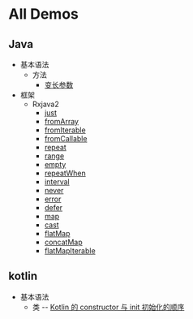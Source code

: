 # All Demos

## Java

- 基本语法
    - 方法
        - [变长参数](src/main/java/top/mcwebsite/java/demo/base/method/VarargsDemo.java)
- 框架
    - Rxjava2
        - [just](src/main/java/top/mcwebsite/java/demo/rxjava2/SimpleRxJava2DemoJust.java)
        - [fromArray](src/main/java/top/mcwebsite/java/demo/rxjava2/SimpleRxJava2DemoFromArray.java)
        - [fromIterable](src/main/java/top/mcwebsite/java/demo/rxjava2/SimpleRxJava2DemoFromIterable.java)
        - [fromCallable](src/main/java/top/mcwebsite/java/demo/rxjava2/SimpleRxJava2DemoFromCallable.java)
        - [repeat](src/main/java/top/mcwebsite/java/demo/rxjava2/SimpleRxJava2DemoFromRepeat.java)
        - [range](src/main/java/top/mcwebsite/java/demo/rxjava2/SimpleRxJava2DemoRange.java)
        - [empty](src/main/java/top/mcwebsite/java/demo/rxjava2/SimpleRxJava2DemoEmpty.java)
        - [repeatWhen](src/main/java/top/mcwebsite/java/demo/rxjava2/SimpleRxJava2DemoRepeatWhen.java)
        - [interval](src/main/java/top/mcwebsite/java/demo/rxjava2/SimpleRxJava2DemoInterval.java)
        - [never](src/main/java/top/mcwebsite/java/demo/rxjava2/SimpleRxJava2DemoNever.java)
        - [error](src/main/java/top/mcwebsite/java/demo/rxjava2/SimpleRxJava2DemoError.java)
        - [defer](src/main/java/top/mcwebsite/java/demo/rxjava2/SimpleRxJava2DemoDefer.java)
        - [map](src/main/java/top/mcwebsite/java/demo/rxjava2/SimpleRxJava2DemoMap.java)
        - [cast](src/main/java/top/mcwebsite/java/demo/rxjava2/SimpleRxJava2DemoCast.java)
        - [flatMap](src/main/java/top/mcwebsite/java/demo/rxjava2/SimpleRxJava2DemoFlatMap.java)
        - [concatMap](src/main/java/top/mcwebsite/java/demo/rxjava2/SimpleRxJava2DemoConcatMap.java)       
        - [flatMapIterable](src/main/java/top/mcwebsite/java/demo/rxjava2/SimpleRxJava2DemoFlatMapIterable.java)       
        
## kotlin

- 基本语法
    - 类
        -- [Kotlin 的 constructor 与 init 初始化的顺序](/src/main/kotlin/top/mcwebsite/kotlin/demo/base/InitOrder.kt)